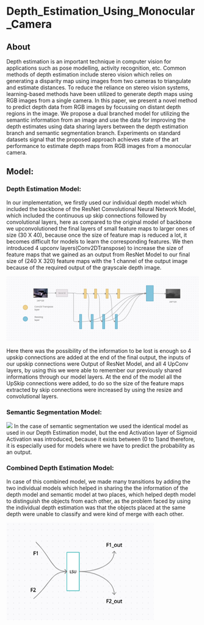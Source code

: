 # Depth_Estimation_Using_Monocular_Camera

## About
Depth estimation is an important technique in computer vision for applications such as pose modelling, activity recognition, etc. Common methods of depth estimation include stereo vision which relies on generating a disparity map using images from two cameras to triangulate and estimate distances. To reduce the reliance on stereo vision systems, learning-based methods have been utilized to generate depth maps using RGB images from a single camera. In this paper, we present a novel method to predict depth data from RGB images by focussing on distant depth regions in the image. We propose a dual branched model for utilizing the semantic information from an image and use the data for improving the depth estimates using data sharing layers between the depth estimation branch and semantic segmentation branch. Experiments on standard datasets signal that the proposed approach achieves state of the art performance to estimate depth maps from RGB images from a monocular camera. 

## Model:

### Depth Estimation Model:
In our implementation, we firstly used our individual depth model which included the backbone of the ResNet Convolutional Neural Network Model, which included the continuous up skip connections followed by convolutional layers, here as compared to the original model of backbone we upconvolutioned the final layers of small feature maps to larger ones of size (30 X 40), because once the size of feature map is reduced a lot, it becomes difficult for models to learn the corresponding features. We then introduced 4 upconv layers(Conv2DTranspose) to increase the size of feature maps that we gained as an output from ResNet Model to our final size of 
(240 X 320) feature maps with the 1 channel of the output image because of the required output of the grayscale depth image.

<img src = "/images/depth_model.png">

Here there was the possibility of the information to be lost is enough so 4 upskip connections are added at the end of the final output, the inputs of our upskip connections were Output of ResNet Model, and all 4 UpConv layers, by using this we were able to remember our previously shared informations through our model layers. At the end of the model all the UpSkip connections were added, to do so the size of the feature maps extracted by skip connections were increased by using the resize and convolutional layers. 

### Semantic Segmentation Model:

<img src = "/images/semantic_model.png">
In the case of semantic segmentation we used the identical model as used in our Depth Estimation model, but the end Activation layer of Sigmoid Activation was introduced, because it exists between (0 to 1)and therefore, it is especially used for models where we have to predict the probability as an output.  

### Combined Depth Estimation Model:

In case of this combined model, we made many transitions by adding the two individual models which helped in sharing the the information of the depth model and semantic model at two places, which helped depth model to distinguish the objects from each other, as the problem faced by using the individual depth estimation was that the objects placed at the same depth were unable to classify and were kind of merge with each other. 

<img src = "/images/lsu_layer.png">

